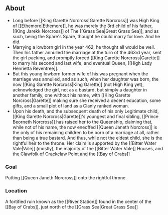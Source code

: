 ## About

- Long before [[King Garette Norcross|Garette Norcross]] was High King of [[Ethemore|Ethemore]], he was merely the 3rd child of his father, [[King Jarekk Norcross]] of The [[Grass Sea|Great Grass Sea]], and as such, being the Spare's Spare, thought he could marry for love. And he did. 
- Marrying a lowborn girl in the year 462, he thought all would be well. Then his father annulled the marriage at the turn of the 463rd year, sent the girl packing, and promptly forced [[King Garette Norcross|Garette]] to marry his second and last wife, and eventual Queen, [[High Lady Henrietta Reventree]]. 
- But this young lowborn former wife of his was pregnant when the marriage was annulled, and as such, when her daughter was born, the now [[King Garette Norcross|King Garette]] (not High King yet), acknowledged the girl, not as a bastard, but simply a daughter in another family, one without his name, with [[King Garette Norcross|Garette]] making sure she received a decent education, some gifts, and a small plot of land as a Clanly ranked woman. 
- Upon his death, and the subsequent death of his only Legitimate child, [[King Garette Norcross|Garette]]'s youngest and final sibling, [[Prince Beorneth Norcross]] has raised her to the Queenship, claiming that, while not of his name, the now eneoffed [[Queen Janeth Norcross]] is the only of his remaining children to be born of a marriage at all, rather than being a true bastard. And thus, while not the eldest child, she is the rightful heir to the throne. Her claim is supported by the [[Bitter Water Vale|Vale]] (mostly), the majority of the [[Bitter Water Vale]] Houses, and the Clawfolk of Crackclaw Point and the [[Bay of Crabs]]

### Goal
Putting [[Queen Janeth Norcross]] onto the rightful throne.

### Location
A fortified ruin known as the [[River Station]] found in the center of the [[Bay of Crabs]], just north of the [[Grass Sea|Great Grass Sea]]